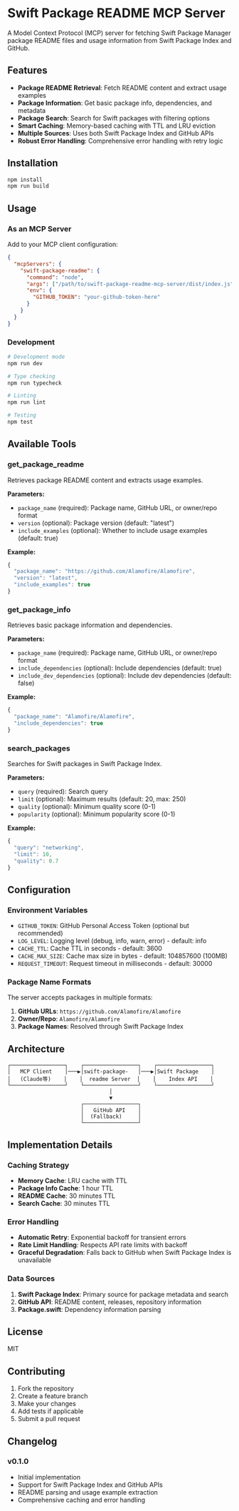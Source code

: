 # Swift Package README MCP Server

A Model Context Protocol (MCP) server for fetching Swift Package Manager package README files and usage information from Swift Package Index and GitHub.

## Features

- **Package README Retrieval**: Fetch README content and extract usage examples
- **Package Information**: Get basic package info, dependencies, and metadata
- **Package Search**: Search for Swift packages with filtering options
- **Smart Caching**: Memory-based caching with TTL and LRU eviction
- **Multiple Sources**: Uses both Swift Package Index and GitHub APIs
- **Robust Error Handling**: Comprehensive error handling with retry logic

## Installation

```bash
npm install
npm run build
```

## Usage

### As an MCP Server

Add to your MCP client configuration:

```json
{
  "mcpServers": {
    "swift-package-readme": {
      "command": "node",
      "args": ["/path/to/swift-package-readme-mcp-server/dist/index.js"],
      "env": {
        "GITHUB_TOKEN": "your-github-token-here"
      }
    }
  }
}
```

### Development

```bash
# Development mode
npm run dev

# Type checking
npm run typecheck

# Linting
npm run lint

# Testing
npm test
```

## Available Tools

### get_package_readme

Retrieves package README content and extracts usage examples.

**Parameters:**
- `package_name` (required): Package name, GitHub URL, or owner/repo format
- `version` (optional): Package version (default: "latest")
- `include_examples` (optional): Whether to include usage examples (default: true)

**Example:**
```typescript
{
  "package_name": "https://github.com/Alamofire/Alamofire",
  "version": "latest",
  "include_examples": true
}
```

### get_package_info

Retrieves basic package information and dependencies.

**Parameters:**
- `package_name` (required): Package name, GitHub URL, or owner/repo format
- `include_dependencies` (optional): Include dependencies (default: true)
- `include_dev_dependencies` (optional): Include dev dependencies (default: false)

**Example:**
```typescript
{
  "package_name": "Alamofire/Alamofire",
  "include_dependencies": true
}
```

### search_packages

Searches for Swift packages in Swift Package Index.

**Parameters:**
- `query` (required): Search query
- `limit` (optional): Maximum results (default: 20, max: 250)
- `quality` (optional): Minimum quality score (0-1)
- `popularity` (optional): Minimum popularity score (0-1)

**Example:**
```typescript
{
  "query": "networking",
  "limit": 10,
  "quality": 0.7
}
```

## Configuration

### Environment Variables

- `GITHUB_TOKEN`: GitHub Personal Access Token (optional but recommended)
- `LOG_LEVEL`: Logging level (debug, info, warn, error) - default: info
- `CACHE_TTL`: Cache TTL in seconds - default: 3600
- `CACHE_MAX_SIZE`: Cache max size in bytes - default: 104857600 (100MB)
- `REQUEST_TIMEOUT`: Request timeout in milliseconds - default: 30000

### Package Name Formats

The server accepts packages in multiple formats:

1. **GitHub URLs**: `https://github.com/Alamofire/Alamofire`
2. **Owner/Repo**: `Alamofire/Alamofire`
3. **Package Names**: Resolved through Swift Package Index

## Architecture

```
┌─────────────────┐    ┌─────────────────┐    ┌─────────────────┐
│   MCP Client    │───▶│swift-package-   │───▶│Swift Package    │
│   (Claude等)    │    │  readme Server  │    │    Index API    │
└─────────────────┘    └─────────────────┘    └─────────────────┘
                                │
                                ▼
                       ┌─────────────────┐
                       │   GitHub API    │
                       │  (Fallback)     │
                       └─────────────────┘
```

## Implementation Details

### Caching Strategy

- **Memory Cache**: LRU cache with TTL
- **Package Info Cache**: 1 hour TTL
- **README Cache**: 30 minutes TTL
- **Search Cache**: 30 minutes TTL

### Error Handling

- **Automatic Retry**: Exponential backoff for transient errors
- **Rate Limit Handling**: Respects API rate limits with backoff
- **Graceful Degradation**: Falls back to GitHub when Swift Package Index is unavailable

### Data Sources

1. **Swift Package Index**: Primary source for package metadata and search
2. **GitHub API**: README content, releases, repository information
3. **Package.swift**: Dependency information parsing

## License

MIT

## Contributing

1. Fork the repository
2. Create a feature branch
3. Make your changes
4. Add tests if applicable
5. Submit a pull request

## Changelog

### v0.1.0
- Initial implementation
- Support for Swift Package Index and GitHub APIs
- README parsing and usage example extraction
- Comprehensive caching and error handling